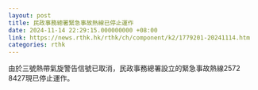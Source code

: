 ```yaml
---
layout: post
title: 民政事務總署緊急事故熱線已停止運作
date: 2024-11-14 22:29:15.000000000 +08:00
link: https://news.rthk.hk/rthk/ch/component/k2/1779201-20241114.htm
categories: rthk
---
```


由於三號熱帶氣旋警告信號已取消，民政事務總署設立的緊急事故熱線2572 8427現已停止運作。
